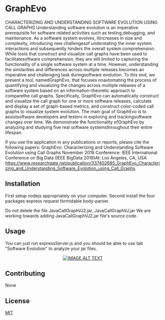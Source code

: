 # GraphEvo

CHARACTERIZING AND UNDERSTANDING SOFTWARE EVOLUTION USING CALL GRAPHS
Understanding software evolution is an imperative prerequisite for software related activities such as testing,debugging, and maintenance. As a software system evolves, itincreases in size and complexity, introducing new challengesof understating the inner system interactions and subsequently hinders the overall system comprehension. While tools that construct and visualize call graphs have been used to facilitatesoftware comprehension, they are still limited to capturing the functionality of a single software system at a time. However, understanding the similarities and differences across multiple releases becomes an imperative and challenging task duringsoftware evolution. To this end, we present a tool, namedGraphEvo, that focuses onautomating the process of quantifying and visualizing the changes across multiple releases of a software system based on an information-theoretic approach to comparethe call graphs. Specifically, GraphEvo can automatically construct and visualize the call graph for one or more software releases, calculate and display a set of graph-based metrics, and construct color-coded call graphs to visualize system evolution. The main goal of GraphEvo is to assistsoftware developers and testers in exploring and trackingsoftware changes over time. We demonstrate the functionality ofGraphEvo by analyzing and studying five real software systemsthroughout their entire lifespan.


If you use the application in any publications or reports, please cite the following papers: 
GraphEvo: Characterizing and Understanding Software Evolution using Call Graphs November 2019 Conference: IEEE International Conference on Big Data (IEEE BigData 2019)At: Los Angeles, CA, USA https://www.researchgate.net/publication/337402685_GraphEvo_Characterizing_and_Understanding_Software_Evolution_using_Call_Graphs
## Installation

First setup nodejs appropriately on your computer.
Second install the four packages express request formidable body-parser.

Do not delete the file JavaCallGraphVJ2.jar, JavaCallGraphVJ.jar
We are working towards adding JavaCallGraphVJ2.jar file's source code.
## Usage

You can just run expressServer.js and you should be able to use tab "Software Evolution" to analyze your jar files.
<div align="center">
  <a href="https://www.youtube.com/watch?v=Kjwh21PDDf0"><img src="https://img.youtube.com/vi/Kjwh21PDDf0/0.jpg" alt="IMAGE ALT TEXT"></a>
</div>

## Contributing
None

## License
[MIT](https://choosealicense.com/licenses/mit/)

